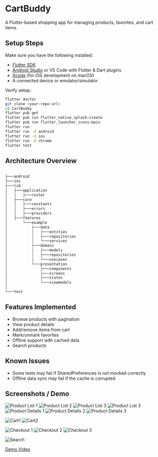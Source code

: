 # CartBuddy

A Flutter-based shopping app for managing products, favorites, and cart items.

## Setup Steps

Make sure you have the following installed:

- [Flutter SDK](https://docs.flutter.dev/get-started/install)
- [Android Studio](https://developer.android.com/studio) or VS Code with Flutter & Dart plugins
- [Xcode](https://developer.apple.com/xcode/) (for iOS development on macOS)
- A connected device or emulator/simulator

Verify setup:

```bash
flutter doctor
git clone <your-repo-url>
cd CartBuddy
flutter pub get
flutter pub run flutter_native_splash:create
flutter pub run flutter_launcher_icons:main
flutter run
flutter run -d android
flutter run -d ios
flutter run -d chrome
flutter test
```


## Architecture Overview


```bash

├───android
├───ios
├───lib
│   ├───application
│   │   ├───router
│   ├───core
│   │   ├───constants
│   │   ├───errors
│   │   ├───providers
│   ├───features
│       └───example
│           ├───data
│           │   ├───entities
│           │   ├───repositories
│           │   └───services
│           ├───domain
│           │   ├───models
│           │   ├───repositories
│           │   └───usecases
│           └───presentation
│               ├───components
│               ├───screens
│               ├───states
│               └───viewmodels
│   
└───test

```

## Features Implemented
- Browse products with pagination
- View product details
- Add/remove items from cart
- Mark/unmark favorites
- Offline support with cached data
- Search products

## Known Issues
- Some tests may fail if SharedPreferences is not mocked correctly
- Offline data sync may fail if the cache is corrupted

## Screenshots / Demo
![Product List 1](screenshots/products_list_view.jpg)
![Product List 2](screenshots/products_grid_view.jpg)
![Product List 3](screenshots/products_grid_view_fav.jpg)
![Product List 3](screenshots/product_list_view_fav.jpg)
![Product Details 1](screenshots/product_details.jpg)
![Product Details 2](screenshots/product_details_fav.jpg)
![Product Details 3](screenshots/product_details_initial.jpg)

![Cart1](screenshots/single_item_cart.jpg)
![Cart2](screenshots/multiple_item_cart.jpg)

![Checkout 1](screenshots/checkout_screen.jpg)
![Checkout 2](screenshots/checkout_with_validation.jpg)
![Checkout 3](screenshots/checkout_success.jpg)

![Search](screenshots/search_screen.jpg)


[Demo Video](link-to-demo-video)

